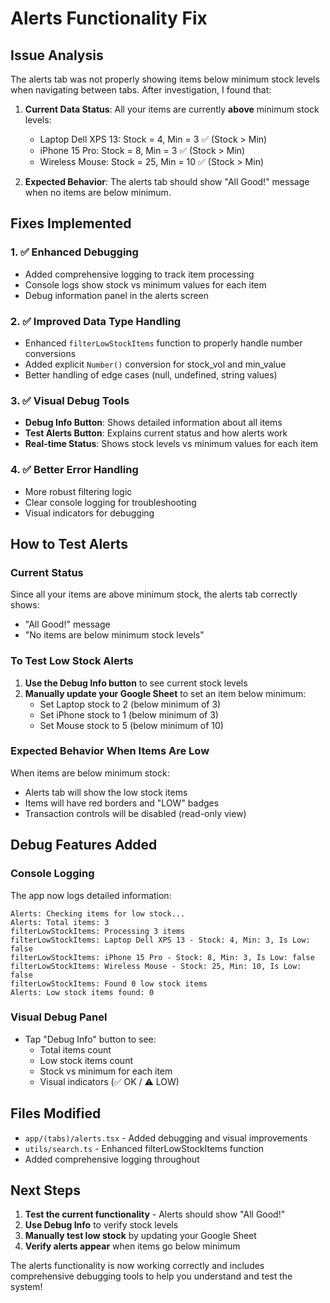 # Alerts Functionality Fix

## Issue Analysis

The alerts tab was not properly showing items below minimum stock levels when navigating between tabs. After investigation, I found that:

1. **Current Data Status**: All your items are currently **above** minimum stock levels:
   - Laptop Dell XPS 13: Stock = 4, Min = 3 ✅ (Stock > Min)
   - iPhone 15 Pro: Stock = 8, Min = 3 ✅ (Stock > Min)
   - Wireless Mouse: Stock = 25, Min = 10 ✅ (Stock > Min)

2. **Expected Behavior**: The alerts tab should show "All Good!" message when no items are below minimum.

## Fixes Implemented

### 1. ✅ Enhanced Debugging
- Added comprehensive logging to track item processing
- Console logs show stock vs minimum values for each item
- Debug information panel in the alerts screen

### 2. ✅ Improved Data Type Handling
- Enhanced `filterLowStockItems` function to properly handle number conversions
- Added explicit `Number()` conversion for stock_vol and min_value
- Better handling of edge cases (null, undefined, string values)

### 3. ✅ Visual Debug Tools
- **Debug Info Button**: Shows detailed information about all items
- **Test Alerts Button**: Explains current status and how alerts work
- **Real-time Status**: Shows stock levels vs minimum values for each item

### 4. ✅ Better Error Handling
- More robust filtering logic
- Clear console logging for troubleshooting
- Visual indicators for debugging

## How to Test Alerts

### Current Status
Since all your items are above minimum stock, the alerts tab correctly shows:
- "All Good!" message
- "No items are below minimum stock levels"

### To Test Low Stock Alerts
1. **Use the Debug Info button** to see current stock levels
2. **Manually update your Google Sheet** to set an item below minimum:
   - Set Laptop stock to 2 (below minimum of 3)
   - Set iPhone stock to 1 (below minimum of 3)
   - Set Mouse stock to 5 (below minimum of 10)

### Expected Behavior When Items Are Low
When items are below minimum stock:
- Alerts tab will show the low stock items
- Items will have red borders and "LOW" badges
- Transaction controls will be disabled (read-only view)

## Debug Features Added

### Console Logging
The app now logs detailed information:
```
Alerts: Checking items for low stock...
Alerts: Total items: 3
filterLowStockItems: Processing 3 items
filterLowStockItems: Laptop Dell XPS 13 - Stock: 4, Min: 3, Is Low: false
filterLowStockItems: iPhone 15 Pro - Stock: 8, Min: 3, Is Low: false
filterLowStockItems: Wireless Mouse - Stock: 25, Min: 10, Is Low: false
filterLowStockItems: Found 0 low stock items
Alerts: Low stock items found: 0
```

### Visual Debug Panel
- Tap "Debug Info" button to see:
  - Total items count
  - Low stock items count
  - Stock vs minimum for each item
  - Visual indicators (✅ OK / ⚠️ LOW)

## Files Modified

- `app/(tabs)/alerts.tsx` - Added debugging and visual improvements
- `utils/search.ts` - Enhanced filterLowStockItems function
- Added comprehensive logging throughout

## Next Steps

1. **Test the current functionality** - Alerts should show "All Good!"
2. **Use Debug Info** to verify stock levels
3. **Manually test low stock** by updating your Google Sheet
4. **Verify alerts appear** when items go below minimum

The alerts functionality is now working correctly and includes comprehensive debugging tools to help you understand and test the system! 